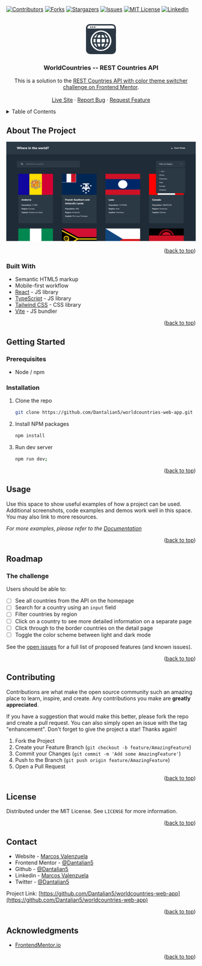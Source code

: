 <!-- Improved compatibility of back to top link: See: https://github.com/othneildrew/Best-README-Template/pull/73 -->

<a name="readme-top"></a>

<!--
*** Thanks for checking out the Best-README-Template. If you have a suggestion
*** that would make this better, please fork the repo and create a pull request
*** or simply open an issue with the tag "enhancement".
*** Don't forget to give the project a star!
*** Thanks again! Now go create something AMAZING! :D
-->

<!-- PROJECT SHIELDS -->
<!--
*** I'm using markdown "reference style" links for readability.
*** Reference links are enclosed in brackets [ ] instead of parentheses ( ).
*** See the bottom of this document for the declaration of the reference variables
*** for contributors-url, forks-url, etc. This is an optional, concise syntax you may use.
*** https://www.markdownguide.org/basic-syntax/#reference-style-links
-->

[![Contributors][contributors-shield]][contributors-url]
[![Forks][forks-shield]][forks-url]
[![Stargazers][stars-shield]][stars-url]
[![Issues][issues-shield]][issues-url]
[![MIT License][license-shield]][license-url]
[![LinkedIn][linkedin-shield]][linkedin-url]

<!-- PROJECT LOGO -->
<br />
<div align="center">
  <a href="https://github.com/Dantalian5/worldcountries-web-app">
    <img src="images/favicon.png" alt="Logo" width="80" height="80">
  </a>

<h3 align="center">WorldCountries -- REST Countries API</h3>

  <p align="center">
    This is a solution to the 
    <a href="https://www.frontendmentor.io/challenges/rest-countries-api-with-color-theme-switcher-5cacc469fec04111f7b848ca">REST Countries API with color theme switcher challenge on Frontend Mentor</a>.
    <br />
    <br />
    <a href="https://github.com/Dantalian5/worldcountries-web-app">Live Site</a>
    ·
    <a href="https://github.com/Dantalian5/worldcountries-web-app/issues">Report Bug</a>
    ·
    <a href="https://github.com/Dantalian5/worldcountries-web-app/issues">Request Feature</a>
  </p>
</div>

<!-- TABLE OF CONTENTS -->
<details>
  <summary>Table of Contents</summary>
  <ol>
    <li>
      <a href="#about-the-project">About The Project</a>
      <ul>
        <li><a href="#built-with">Built With</a></li>
      </ul>
    </li>
    <li>
      <a href="#getting-started">Getting Started</a>
      <ul>
        <li><a href="#prerequisites">Prerequisites</a></li>
        <li><a href="#installation">Installation</a></li>
      </ul>
    </li>
    <li><a href="#usage">Usage</a></li>
    <li><a href="#roadmap">Roadmap</a></li>
    <li><a href="#contributing">Contributing</a></li>
    <li><a href="#license">License</a></li>
    <li><a href="#contact">Contact</a></li>
    <li><a href="#acknowledgments">Acknowledgments</a></li>
  </ol>
</details>

<!-- ABOUT THE PROJECT -->

## About The Project

[![Product Name Screen Shot][product-screenshot]](https://example.com)

<p align="right">(<a href="#readme-top">back to top</a>)</p>

### Built With

- Semantic HTML5 markup
- Mobile-first workflow
- [React](https://reactjs.org/) - JS library
- [TypeScript](https://www.typescriptlang.org/) - JS library
- [Tailwind CSS](https://tailwindcss.com/) - CSS library
- [Vite](https://vitejs.dev/) - JS bundler

<p align="right">(<a href="#readme-top">back to top</a>)</p>

<!-- GETTING STARTED -->

## Getting Started

### Prerequisites

- Node / npm

### Installation

1. Clone the repo
   ```sh
   git clone https://github.com/Dantalian5/worldcountries-web-app.git
   ```
2. Install NPM packages
   ```sh
   npm install
   ```
3. Run dev server
   ```sh
   npm run dev;
   ```

<p align="right">(<a href="#readme-top">back to top</a>)</p>

<!-- USAGE EXAMPLES -->

## Usage

Use this space to show useful examples of how a project can be used. Additional screenshots, code examples and demos work well in this space. You may also link to more resources.

_For more examples, please refer to the [Documentation](https://example.com)_

<p align="right">(<a href="#readme-top">back to top</a>)</p>

<!-- ROADMAP -->

## Roadmap

### The challenge

Users should be able to:

- [ ] See all countries from the API on the homepage
- [ ] Search for a country using an `input` field
- [ ] Filter countries by region
- [ ] Click on a country to see more detailed information on a separate page
- [ ] Click through to the border countries on the detail page
- [ ] Toggle the color scheme between light and dark mode

See the [open issues](https://github.com/Dantalian5/worldcountries-web-app/issues) for a full list of proposed features (and known issues).

<p align="right">(<a href="#readme-top">back to top</a>)</p>

<!-- CONTRIBUTING -->

## Contributing

Contributions are what make the open source community such an amazing place to learn, inspire, and create. Any contributions you make are **greatly appreciated**.

If you have a suggestion that would make this better, please fork the repo and create a pull request. You can also simply open an issue with the tag "enhancement".
Don't forget to give the project a star! Thanks again!

1. Fork the Project
2. Create your Feature Branch (`git checkout -b feature/AmazingFeature`)
3. Commit your Changes (`git commit -m 'Add some AmazingFeature'`)
4. Push to the Branch (`git push origin feature/AmazingFeature`)
5. Open a Pull Request

<p align="right">(<a href="#readme-top">back to top</a>)</p>

<!-- LICENSE -->

## License

Distributed under the MIT License. See `LICENSE` for more information.

<p align="right">(<a href="#readme-top">back to top</a>)</p>

<!-- CONTACT -->

## Contact

- Website - [Marcos Valenzuela](https://marcosvalenzuela.netlify.app)
- Frontend Mentor - [@Dantalian5](https://www.frontendmentor.io/profile/Dantalian5)
- Github - [@Dantalian5](https://github.com/Dantalian5)
- Linkedin - [Marcos Valenzuela](https://www.linkedin.com/in/marcos-valenzuela-coding)
- Twitter - [@Dantalian5](https://www.twitter.com/Dantalian5)

Project Link: [https://github.com/Dantalian5/worldcountries-web-app](https://github.com/Dantalian5/worldcountries-web-app)

<p align="right">(<a href="#readme-top">back to top</a>)</p>

<!-- ACKNOWLEDGMENTS -->

## Acknowledgments

- [FrontendMentor.io](https://www.frontendmentor.io)

<p align="right">(<a href="#readme-top">back to top</a>)</p>

<!-- MARKDOWN LINKS & IMAGES -->
<!-- https://www.markdownguide.org/basic-syntax/#reference-style-links -->

[contributors-shield]: https://img.shields.io/github/contributors/Dantalian5/worldcountries-web-app.svg?style=for-the-badge
[contributors-url]: https://github.com/Dantalian5/worldcountries-web-app/graphs/contributors
[forks-shield]: https://img.shields.io/github/forks/Dantalian5/worldcountries-web-app.svg?style=for-the-badge
[forks-url]: https://github.com/Dantalian5/worldcountries-web-app/network/members
[stars-shield]: https://img.shields.io/github/stars/Dantalian5/worldcountries-web-app.svg?style=for-the-badge
[stars-url]: https://github.com/Dantalian5/worldcountries-web-app/stargazers
[issues-shield]: https://img.shields.io/github/issues/Dantalian5/worldcountries-web-app.svg?style=for-the-badge
[issues-url]: https://github.com/Dantalian5/worldcountries-web-app/issues
[license-shield]: https://img.shields.io/github/license/Dantalian5/worldcountries-web-app.svg?style=for-the-badge
[license-url]: https://github.com/Dantalian5/worldcountries-web-app/blob/master/LICENSE.txt
[linkedin-shield]: https://img.shields.io/badge/-LinkedIn-black.svg?style=for-the-badge&logo=linkedin&colorB=555
[linkedin-url]: https://linkedin.com/in/marcos-valenzuela-coding
[product-screenshot]: images/screenshot.png
[Next.js]: https://img.shields.io/badge/next.js-000000?style=for-the-badge&logo=nextdotjs&logoColor=white
[Next-url]: https://nextjs.org/
[React.js]: https://img.shields.io/badge/React-20232A?style=for-the-badge&logo=react&logoColor=61DAFB
[React-url]: https://reactjs.org/
[Vue.js]: https://img.shields.io/badge/Vue.js-35495E?style=for-the-badge&logo=vuedotjs&logoColor=4FC08D
[Vue-url]: https://vuejs.org/
[Angular.io]: https://img.shields.io/badge/Angular-DD0031?style=for-the-badge&logo=angular&logoColor=white
[Angular-url]: https://angular.io/
[Svelte.dev]: https://img.shields.io/badge/Svelte-4A4A55?style=for-the-badge&logo=svelte&logoColor=FF3E00
[Svelte-url]: https://svelte.dev/
[Laravel.com]: https://img.shields.io/badge/Laravel-FF2D20?style=for-the-badge&logo=laravel&logoColor=white
[Laravel-url]: https://laravel.com
[Bootstrap.com]: https://img.shields.io/badge/Bootstrap-563D7C?style=for-the-badge&logo=bootstrap&logoColor=white
[Bootstrap-url]: https://getbootstrap.com
[JQuery.com]: https://img.shields.io/badge/jQuery-0769AD?style=for-the-badge&logo=jquery&logoColor=white
[JQuery-url]: https://jquery.com
